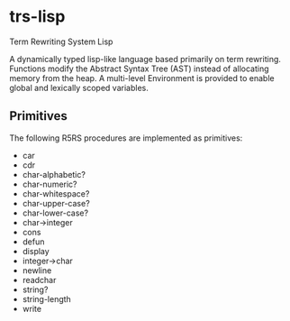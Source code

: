 # trs-lisp
Term Rewriting System Lisp  

A dynamically typed lisp-like language based primarily on term rewriting. Functions modify the Abstract Syntax Tree (AST) instead of allocating memory from the heap. A multi-level Environment is provided to enable global and lexically scoped variables.  

## Primitives
The following R5RS procedures are implemented as primitives:
- car
- cdr
- char-alphabetic?
- char-numeric?
- char-whitespace?
- char-upper-case?
- char-lower-case?
- char->integer
- cons
- defun
- display
- integer->char
- newline
- readchar
- string?
- string-length
- write

